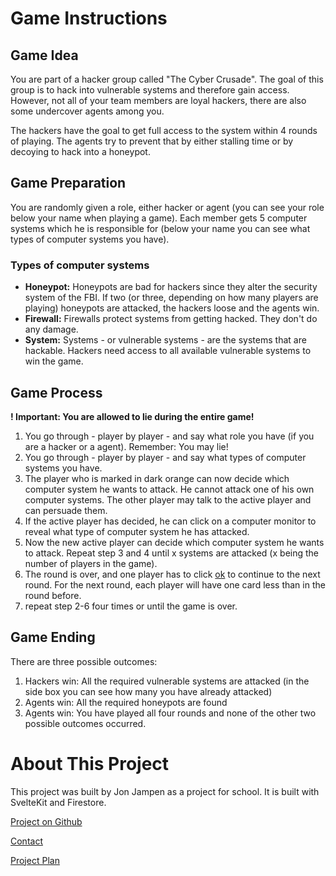 # Game Instructions
## Game Idea
You are part of a hacker group called "The Cyber Crusade". The goal of this group is to hack into vulnerable systems and therefore gain access. However, not all of your team members are loyal hackers, there are also some undercover agents among you.

The hackers have the goal to get full access to the system within 4 rounds of playing.
The agents try to prevent that by either stalling time or by decoying to hack into a honeypot.

## Game Preparation
You are randomly given a role, either hacker or agent (you can see your role below your name when playing a game). Each member gets 5 computer systems which he is responsible for (below your name you can see what types of computer systems you have).

### Types of computer systems
- **Honeypot:** Honeypots are bad for hackers since they alter the security system of the FBI. If two (or three, depending on how many players are playing) honeypots are attacked, the hackers loose and the agents win.
- **Firewall:** Firewalls protect systems from getting hacked. They don't do any damage.
- **System:** Systems - or vulnerable systems - are the systems that are hackable. Hackers need access to all available vulnerable systems to win the game.

## Game Process
**! Important: You are allowed to lie during the entire game!**
1. You go through - player by player - and say what role you have (if you are a hacker or a agent). Remember: You may lie!
2. You go through - player by player - and say what types of computer systems you have.
3. The player who is marked in dark orange can now decide which computer system he wants to attack. He cannot attack one of his own computer systems. The other player may talk to the active player and can persuade them.
4. If the active player has decided, he can click on a computer monitor to reveal what type of computer system he has attacked.
5. Now the new active player can decide which computer system he wants to attack. Repeat step 3 and 4 until x systems are attacked (x being the number of players in the game).
6. The round is over, and one player has to click <ins>ok</ins> to continue to the next round. For the next round, each player will have one card less than in the round before.
7. repeat step 2-6 four times or until the game is over.

## Game Ending
There are three possible outcomes:

1. Hackers win: All the required vulnerable systems are attacked (in the side box you can see how many you have already attacked)
2. Agents win: All the required honeypots are found
3. Agents win: You have played all four rounds and none of the other two possible outcomes occurred.

# About This Project
This project was built by Jon Jampen as a project for school. It is built with SvelteKit and Firestore.

[Project on Github](https://github.com/jonjampen/cyber-crusade/)

[Contact](mailto:jon.jampen@cryptography.ch)

[Project Plan](https://github.com/jonjampen/cyber-crusade/blob/main/TODO.md)